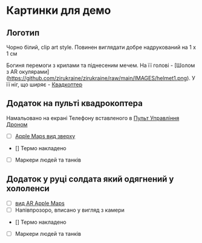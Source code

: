 # Картинки для демо

## Логотип

Чорно білий, clip art style. Повинен виглядати добре надрукований на 1 х 1 см

Богиня перемоги з крилами та піднесеним мечем. На її голові - [Шолом з AR окулярами] (https://github.com/zirukraine/zirukraine/raw/main/IMAGES/helmet1.png). У її ніг, що ширяє - [Квадкоптер](https://github.com/zirukraine/zirukraine/raw/main/IMAGES/drone2.png)


## Додаток на пульті квадрокоптера

Намальовано на екрані Телефону вставленого в [Пульт Управління Дроном](https://github.com/zirukraine/zirukraine/raw/main/IMAGES/drone_station1.png)

- [ ] [Apple Maps вид зверху](https://github.com/zirukraine/zirukraine/raw/main/IMAGES/map1.png)
- [] Термо накладено
- [ ] Маркери людей та танків

## Додаток у руці солдата який одягнений у хололенси


- [ ] [вид AR Apple Maps](https://github.com/zirukraine/zirukraine/raw/main/IMAGES/map2.png)
- [ ] Напівпрозоро, вписано у вигляд з камери
- [] Термо накладено
- [ ] Маркери людей та танків
